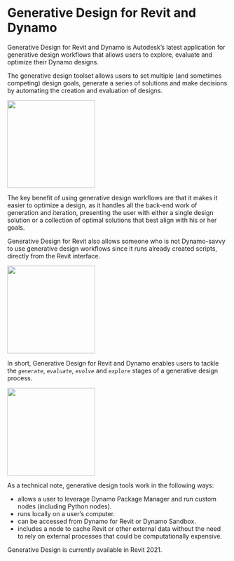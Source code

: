 # Generative Design for Revit and Dynamo

Generative Design for Revit and Dynamo is Autodesk’s latest application for generative design workflows that allows users to explore, evaluate and optimize their Dynamo designs. 

The generative design toolset allows users to set multiple \(and sometimes competing\) design goals, generate a series of solutions and make decisions by automating the creation and evaluation of designs.

<img src="../assets/intro/refinery1.png" style="width:200px;"/>

The key benefit of using generative design workflows are that it makes it easier to optimize a design, as it handles all the back-end work of generation and iteration, presenting the user with either a single design solution or a collection of optimal solutions that best align with his or her goals. 

Generative Design for Revit also allows someone who is not Dynamo-savvy to use generative design workflows since it runs already created scripts, directly from the Revit interface. 

<img src="../assets/intro/refinery2.png" style="width:200px;"/>

In short, Generative Design for Revit and Dynamo enables users to tackle the _`generate`_, _`evaluate`_, _`evolve`_ and _`explore`_ stages of a generative design process.

<img src="../assets/intro/refinery3.png" style="width:200px;"/>

As a technical note, generative design tools work in the following ways:

* allows a user to leverage Dynamo Package Manager and run custom nodes \(including Python nodes\).
* runs locally on a user’s computer. 
* can be accessed from Dynamo for Revit or Dynamo Sandbox.
* includes a node to cache Revit or other external data without the need to rely on external processes that could be computationally expensive.

Generative Design is currently available in Revit 2021.

